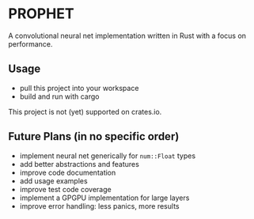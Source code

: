 PROPHET
=======

A convolutional neural net implementation written in Rust with a focus on performance.


Usage
-----

 - pull this project into your workspace
 - build and run with cargo

This project is not (yet) supported on crates.io.

Future Plans (in no specific order)
-----------------------------------
 
 - implement neural net generically for ```num::Float``` types
 - add better abstractions and features
 - improve code documentation
 - add usage examples
 - improve test code coverage
 - implement a GPGPU implementation for large layers
 - improve error handling: less panics, more results